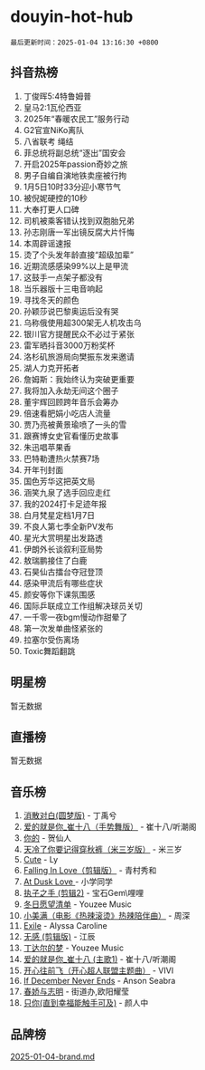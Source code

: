# douyin-hot-hub

`最后更新时间：2025-01-04 13:16:30 +0800`

## 抖音热榜

1. 丁俊晖5:4特鲁姆普
1. 皇马2:1瓦伦西亚
1. 2025年“春暖农民工”服务行动
1. G2官宣NiKo离队
1. 八省联考 绳结
1. 菲总统将副总统“逐出”国安会
1. 开启2025年passion奇妙之旅
1. 男子自编自演地铁卖座被行拘
1. 1月5日10时33分迎小寒节气
1. 被倪妮硬控的10秒
1. 大奉打更人口碑
1. 司机被乘客错认找到双胞胎兄弟
1. 孙志刚唐一军出镜反腐大片忏悔
1. 本周辟谣速报
1. 烫了个头发年龄直接“超级加辈”
1. 近期流感感染99%以上是甲流
1. 这鼓手一点架子都没有
1. 当乐器版十三电音响起
1. 寻找冬天的颜色
1. 孙颖莎说巴黎奥运后没有哭
1. 乌称俄使用超300架无人机攻击乌
1. 银川官方提醒民众不必过于紧张
1. 雷军晒抖音3000万粉奖杯
1. 洛杉矶旅游局向樊振东发来邀请
1. 湖人力克开拓者
1. 詹姆斯：我始终认为突破更重要
1. 我将加入永劫无间这个圈子
1. 董宇辉回顾跨年音乐会筹办
1. 倍速看肥娟小吃店人流量
1. 贾乃亮被黄景瑜喷了一头的雪
1. 跟赛博女史官看懂历史故事
1. 朱迅唱苹果香
1. 巴特勒遭热火禁赛7场
1. 开年刊封面
1. 国色芳华这把英文局
1. 涵笑九泉了选手回应走红
1. 我的2024打卡足迹年报
1. 白月梵星定档1月7日
1. 不良人第七季全新PV发布
1. 星光大赏明星出发路透
1. 伊朗外长谈叙利亚局势
1. 敖瑞鹏接住了白鹿
1. 石昊仙古擂台夺冠登顶
1. 感染甲流后有哪些症状
1. 颜安等你下课氛围感
1. 国际乒联成立工作组解决球员关切
1. 一千零一夜bgm慢动作甜晕了
1. 第一次发单曲怪紧张的
1. 拉塞尔受伤离场
1. Toxic舞蹈翻跳

## 明星榜

暂无数据

## 直播榜

暂无数据

## 音乐榜

1. [消散对白(圆梦版)](https://sf5-hl-cdn-tos.douyinstatic.com/obj/tos-cn-ve-2774/og4jB5I5IizzoZVAAAzWgBMAsMDWoArfwBOiFs) - 丁禹兮
1. [爱的就是你_崔十八（手势舞版）](https://sf5-hl-cdn-tos.douyinstatic.com/obj/tos-cn-ve-2774/oApB2AigNyB4sTw7JhBOikMAf0oDJzMWBuIrgm) - 崔十八/听潮阁
1. [你的](https://sf5-hl-cdn-tos.douyinstatic.com/obj/tos-cn-ve-2774/oYuIeKf42jB7sEV6B2upMdpYAgfrQWj0FeRegh) - 贺仙人
1. [天冷了你要记得穿秋裤（米三岁版）](https://sf5-hl-cdn-tos.douyinstatic.com/obj/tos-cn-ve-2774/oQlIwVIDWiZ6BQilAorS7MA0AgCkQDvcZAdm1) - 米三岁
1. [Cute](https://sf5-hl-cdn-tos.douyinstatic.com/obj/tos-cn-ve-2774/o4IbIzHWKAAB4wsS5qMBRiiAlEBGTpQRNfFvuo) - Ly
1. [Falling In Love（剪辑版）](https://sf5-hl-cdn-tos.douyinstatic.com/obj/tos-cn-ve-2774/o8ajpA8zzgBPahbBIO8AcKGBLJezFCRd1wfP9f) - 青村秀和
1. [ At Dusk  Love ](https://sf5-hl-cdn-tos.douyinstatic.com/obj/tos-cn-ve-2774/o8CrpCf5CaYgI4ZrtQgMQAFEfuGqNnRSDQAPBc) - 小学同学
1. [执子之手 (剪辑2)](https://sf5-hl-cdn-tos.douyinstatic.com/obj/tos-cn-ve-2774/oUoZLQjCc31XzqsBnBQUNgeKtYPBcgbFDwtfcu) - 宝石Gem\哩哩
1. [冬日愿望清单](https://sf5-hl-cdn-tos.douyinstatic.com/obj/tos-cn-ve-2774/oIIgUOeamCFCVAzxN6MFRLIBlLGpUqQxeeHrLE) - Youzee Music
1. [小美满（电影《热辣滚烫》热辣陪伴曲）](https://sf5-hl-cdn-tos.douyinstatic.com/obj/tos-cn-ve-2774/o0GAn2lSgfZIDUgtevCGDQYnFg4CwnrBaxbTZL) - 周深
1. [Exile](https://sf5-hl-cdn-tos.douyinstatic.com/obj/tos-cn-ve-2774/oYj4gAQTknKE3WW0Je8KGmQ7z1cA4FefwtbufD) - Alyssa Caroline
1. [无感 (剪辑版)](https://sf5-hl-cdn-tos.douyinstatic.com/obj/tos-cn-ve-2774/o0eIsUzJBDlQaQFC5OFlgbMEZC1TFYBftOBn6p) - 江辰
1. [丁达尔的梦](https://sf5-hl-cdn-tos.douyinstatic.com/obj/tos-cn-ve-2774/oMU3WirUZBVQkAC9ccG5P2IQirziZM2RTInUY) - Youzee Music
1. [爱的就是你_崔十八 (主歌1)](https://sf3-cdn-tos.douyinstatic.com/obj/tos-cn-ve-2774/oI5BO5DhFZ6UTcNCnZaOCBLtZ7WIMQGfgnXf5E) - 崔十八/听潮阁
1. [开心往前飞（开心超人联盟主题曲）](https://sf5-hl-cdn-tos.douyinstatic.com/obj/tos-cn-ve-2774/9d8fb7c82cf1421fb93a9fe925275e0a) - VIVI
1. [If December Never Ends](https://sf5-hl-cdn-tos.douyinstatic.com/obj/tos-cn-ve-2774/oY1IQMoTgCFIBg8RZifyqlBBt1UFgitTYmxeOS) - Anson Seabra
1. [春娇与志明](https://sf5-hl-cdn-tos.douyinstatic.com/obj/tos-cn-ve-2774/e530d8fceb7044b39707d7f9ff54add1) - 街道办,欧阳耀莹
1. [只你(直到幸福能触手可及)](https://sf5-hl-cdn-tos.douyinstatic.com/obj/tos-cn-ve-2774/o0lBkRDzFTeaVSUz3ZZSCBVtZ5DIMQGfgmEAuE) - 颜人中

## 品牌榜

[2025-01-04-brand.md](2025-01-04-brand.md)
